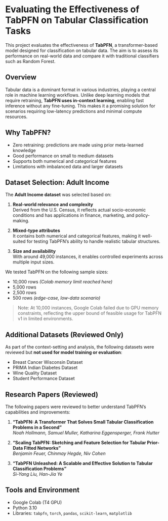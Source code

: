 # Evaluating the Effectiveness of TabPFN on Tabular Classification Tasks

This project evaluates the effectiveness of **TabPFN**, a transformer-based model designed for classification on tabular data. The aim is to assess its performance on real-world data and compare it with traditional classifiers such as Random Forest.

## Overview

Tabular data is a dominant format in various industries, playing a central role in machine learning workflows. Unlike deep learning models that require retraining, **TabPFN uses in-context learning**, enabling fast inference without any fine-tuning. This makes it a promising solution for scenarios requiring low-latency predictions and minimal compute resources.

## Why TabPFN?

- Zero retraining: predictions are made using prior meta-learned knowledge  
- Good performance on small to medium datasets  
- Supports both numerical and categorical features  
- Limitations with imbalanced data and larger datasets

## Dataset Selection: Adult Income

The **Adult Income dataset** was selected based on:

1. **Real-world relevance and complexity**  
   Derived from the U.S. Census, it reflects actual socio-economic conditions and has applications in finance, marketing, and policy-making.

2. **Mixed-type attributes**  
   It contains both numerical and categorical features, making it well-suited for testing TabPFN’s ability to handle realistic tabular structures.

3. **Size and availability**  
   With around 49,000 instances, it enables controlled experiments across multiple input sizes.

We tested TabPFN on the following sample sizes:
- 10,000 rows *(Colab memory limit reached here)*
- 5,000 rows  
- 2,500 rows  
- 500 rows *(edge-case, low-data scenario)*

> Note: At 10,000 instances, Google Colab failed due to GPU memory constraints, reflecting the upper bound of feasible usage for TabPFN v1 in limited environments.

## Additional Datasets (Reviewed Only)

As part of the context-setting and analysis, the following datasets were reviewed but **not used for model training or evaluation**:

- Breast Cancer Wisconsin Dataset  
- PRIMA Indian Diabetes Dataset  
- Wine Quality Dataset  
- Student Performance Dataset

## Research Papers (Reviewed)

The following papers were reviewed to better understand TabPFN’s capabilities and improvements:

1. **“TabPFN: A Transformer That Solves Small Tabular Classification Problems in a Second”**  
   *Noah Hollmann, Samuel Muller, Katharina Eggensperger, Frank Hutter*

2. **“Scaling TabPFN: Sketching and Feature Selection for Tabular Prior-Data Fitted Networks”**  
   *Benjamin Feuer, Chinmay Hegde, Niv Cohen*

3. **“TabPFN Unleashed: A Scalable and Effective Solution to Tabular Classification Problems”**  
   *Si-Yang Liu, Han-Jia Ye*

## Tools and Environment

- Google Colab (T4 GPU)  
- Python 3.10  
- Libraries: `tabpfn`, `torch`, `pandas`, `scikit-learn`, `matplotlib`


